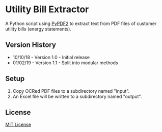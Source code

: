 # Utility Bill Extractor
A Python script using [PyPDF2](http://mstamy2.github.io/PyPDF2/) to extract text from PDF files of customer utility bills (energy statements).

## Version History
* 10/10/18 - Version 1.0 - Initial release
* 01/02/19 - Version 1.1 - Split into modular methods

## Setup
1. Copy OCRed PDF files to a subdirectory named "input".
2. An Excel file will be written to a subdirectory named "output".

## License
[MIT License](https://opensource.org/licenses/MIT)
